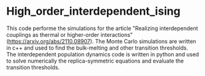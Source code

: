 # High_order_interdependent_ising

This code performe the simulations for the article "Realizing interdependent couplings as thermal or higher-order interactions" (https://arxiv.org/abs/2110.08907).
The Monte Carlo simulations are written in c++ and used to find the bulk-melting and other transition thresholds.
The interdependent population dynamics code is written in python and used to solve numerically the replica-symmetric equations and evaluate the transition thresholds.
